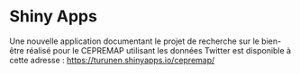 # Shiny Apps


Une nouvelle application documentant le projet de recherche sur le bien-être réalisé pour le CEPREMAP utilisant les données Twitter est disponible à cette adresse : https://turunen.shinyapps.io/cepremap/
